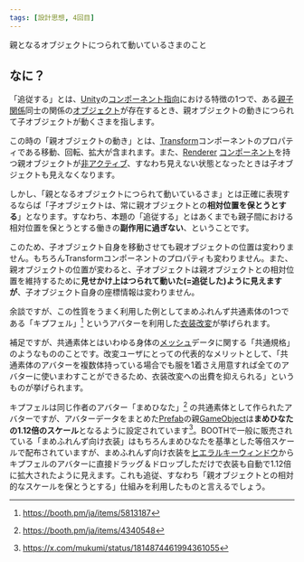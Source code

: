 ```yaml
---
tags: [設計思想, 4回目]
---
```


親となるオブジェクトにつられて動いているさまのこと

## なに？

「追従する」とは、[Unity](/docs/索引/STU/Unity)の[コンポーネント指向](/docs/索引/か行/コンポーネント指向)における特徴の1つで、ある[親子関係](/docs/索引/あ行/親子関係)同士の関係の[オブジェクト](/docs/索引/MNO/Object)が存在するとき、親オブジェクトの動きにつられて子オブジェクトが動くさまを指します。

この時の「親オブジェクトの動き」とは、[Transform](/docs/索引/STU/Transform)コンポーネントのプロパティである移動、回転、拡大が含まれます。また、[Renderer](/docs/索引/PQR/Renderer) [コンポーネント](/docs/索引/ABC/Component)を持つ親オブジェクトが[非アクティブ](/docs/索引/あ行/アクティブ-非アクティブ)、すなわち見えない状態となったときは子オブジェクトも見えなくなります。

しかし、「親となるオブジェクトにつられて動いているさま」とは正確に表現するならば「子オブジェクトは、常に親オブジェクトとの**相対位置を保とうとする**」となります。すなわち、本題の「追従する」とはあくまでも親子間における相対位置を保とうとする働きの**副作用に過ぎない**、ということです。

このため、子オブジェクト自身を移動させても親オブジェクトの位置は変わりません。もちろんTransformコンポーネントのプロパティも変わりません。また、親オブジェクトの位置が変わると、子オブジェクトは親オブジェクトとの相対位置を維持するために**見せかけ上はつられて動いた(=追従した)ように見えますが**、子オブジェクト自身の座標情報は変わりません。

余談ですが、この性質をうまく利用した例としてまめふれんず共通素体の1つである「キプフェル」[^1] というアバターを利用した[衣装改変](/docs/索引/あ行/衣装改変)が挙げられます。

補足ですが、共通素体とはいわゆる身体の[メッシュ](/docs/索引/MNO/Mesh)データに関する「共通規格」のようなもののことです。改変ユーザにとっての代表的なメリットとして、「共通素体のアバターを複数体持っている場合でも服を1着さえ用意すれば全てのアバターに使いまわすことができるため、衣装改変への出費を抑えられる」というものが挙げられます。

キプフェルは同じ作者のアバター「まめひなた」[^2] の共通素体として作られたアバターですが、アバターデータをまとめた[Prefab](/docs/索引/PQR/Prefab)の親[GameObject](/docs/索引/GHI/GameObject)は**まめひなたの1.12倍のスケール**となるように設定されています[^3]。BOOTHで一般に販売されている「まめふれんず向け衣装」はもちろんまめひなたを基準とした等倍スケールで配布されていますが、まめふれんず向け衣装を[ヒエラルキーウィンドウ](/docs/索引/GHI/Hierarchyウィンドウ)からキプフェルのアバターに直接ドラッグ＆ドロップしただけで衣装も自動で1.12倍に拡大されたように見えます。これも追従、すなわち「親オブジェクトとの相対的なスケールを保とうとする」仕組みを利用したものと言えるでしょう。

[^1]: https://booth.pm/ja/items/5813187

[^2]: https://booth.pm/ja/items/4340548

[^3]: https://x.com/mukumi/status/1814874461994361055
